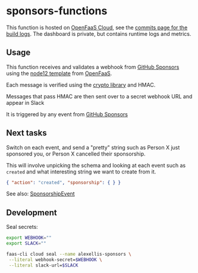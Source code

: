 # sponsors-functions

This function is hosted on [OpenFaaS Cloud](https://docs.openfaas.com/openfaas-cloud/community-cluster/), see the [commits page for the build logs](https://github.com/alexellis/sponsors-functions/commits/master). The dashboard is private, but contains runtime logs and metrics.

## Usage

This function receives and validates a webhook from [GitHub Sponsors](https://github.com/sponsors) using the [node12 template](https://github.com/openfaas/templates/) from [OpenFaaS](https://github.com/openfaas/).

Each message is verified using the [crypto library](https://nodejs.org/api/crypto.html) and HMAC.

Messages that pass HMAC are then sent over to a secret webhook URL and appear in Slack

It is triggered by any event from [GitHub Sponsors](https://github.com/sponsors/alexellis)

## Next tasks

Switch on each event, and send a "pretty" string such as Person X just sponsored you, or Person X cancelled their sponsorship.

This will involve unpicking the schema and looking at each event such as `created` and what interesting string we want to create from it.

```json
{ "action": "created", "sponsorship": { } }
```

See also: [SponsorshipEvent](https://developer.github.com/v3/activity/events/types/#sponsorshipevent)

## Development

Seal secrets:

```sh
export WEBHOOK=""
export SLACK=""

faas-cli cloud seal --name alexellis-sponsors \
 --literal webhook-secret=$WEBHOOK \
 --literal slack-url=$SLACK
```
